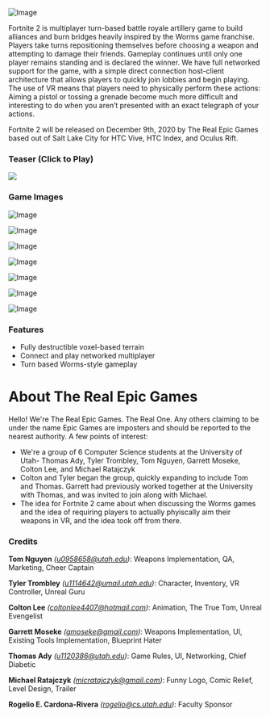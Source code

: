 ![Image](https://cdn.discordapp.com/attachments/747605487238774797/784937186763866112/banner.png)

Fortnite 2 is  multiplayer turn-based battle royale artillery game to build alliances and burn bridges heavily inspired by the Worms game franchise. Players take turns repositioning themselves before choosing a weapon and attempting to damage their friends. Gameplay continues until only one player remains standing and is declared the winner. We have full networked support for the game, with a simple direct connection host-client architecture that allows players to quickly join lobbies and begin playing. The use of VR means that players need to physically perform these actions: Aiming a pistol or tossing a grenade become much more difficult and interesting to do when you aren’t presented with an exact telegraph of your actions.

Fortnite 2 will be released on December 9th, 2020 by The Real Epic Games based out of Salt Lake City for HTC Vive, HTC Index, and Oculus Rift.

### Teaser (Click to Play)
[![](http://img.youtube.com/vi/aG8AIULmqew/0.jpg)](http://www.youtube.com/watch?v=aG8AIULmqew "Fortnite 2")

### Game Images
![Image](https://cdn.discordapp.com/attachments/747605487238774797/786328400578478080/1.JPG)

![Image](https://cdn.discordapp.com/attachments/747605487238774797/786328403934576742/2.JPG)

![Image](https://cdn.discordapp.com/attachments/747605487238774797/786328422674726912/3.JPG)

![Image](https://cdn.discordapp.com/attachments/747605487238774797/786328424394260500/4.JPG)

![Image](https://cdn.discordapp.com/attachments/747605487238774797/786328426369122314/5.JPG)

![Image](https://cdn.discordapp.com/attachments/747605487238774797/786328427682070539/6.JPG)

![Image](https://cdn.discordapp.com/attachments/747605487238774797/786328420534452284/7.JPG)

### Features
- Fully destructible voxel-based terrain
- Connect and play networked multiplayer
- Turn based Worms-style gameplay

# About The Real Epic Games
Hello! We're The Real Epic Games. The Real One. Any others claiming to be under the name Epic Games are imposters and should be reported to the nearest authority. A few points of interest:
- We're a group of 6 Computer Science students at the University of Utah- Thomas Ady, Tyler Trombley, Tom Nguyen, Garrett Moseke, Colton Lee, and Michael Ratajczyk
- Colton and Tyler began the group, quickly expanding to include Tom and Thomas. Garrett had previously worked together at the University with Thomas, and was invited to join along with Michael.
- The idea for Fortnite 2 came about when discussing the Worms games and the idea of requiring players to actually phyiscally aim their weapons in VR, and the idea took off from there.

### Credits
**Tom Nguyen** _(u0958658@utah.edu)_: Weapons Implementation, QA, Marketing, Cheer Captain

**Tyler Trombley** _(u1114642@umail.utah.edu)_: Character, Inventory, VR Controller, Unreal Guru

**Colton Lee** _(coltonlee4407@hotmail.com)_: Animation, The True Tom, Unreal Evengelist

**Garrett Moseke** _(gmoseke@gmail.com)_: Weapons Implementation, UI, Existing Tools Implementation, Blueprint Hater 

**Thomas Ady** _(u1120386@utah.edu)_: Game Rules, UI, Networking, Chief Diabetic

**Michael Ratajczyk** _(micratajczyk@gmail.com)_: Funny Logo, Comic Relief, Level Design, Trailer

**Rogelio E. Cardona-Rivera** _(rogelio@cs.utah.edu)_: Faculty Sponsor
